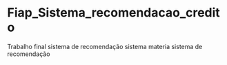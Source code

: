 # Fiap_Sistema_recomendacao_credito
Trabalho final sistema de recomendação sistema materia sistema de recomendação
